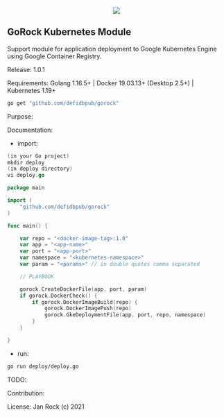 <p align="center"><img width 100% src="https://github.com/godefi/medadata/blob/main/gorocklogo.png"></p>

## GoRock Kubernetes Module
Support module for application deployment to Google Kubernetes Engine using Google Container Registry.

Release:
1.0.1

Requirements:
Golang 1.16.5+ | Docker 19.03.13+ (Desktop 2.5+) | Kubernetes 1.19+

```bash
go get "github.com/defidbpub/gorock"
```

Purpose:

Documentation:
- import:
```go
(in your Go project)
mkdir deploy
(in deploy directory)
vi deploy.go

package main

import (
	"github.com/defidbpub/gorock"
)

func main() {

	var repo = "<docker-image-tag>:1.0"
	var app = "<app-name>"
	var port = "<app-port>"
	var namespace = "<kubernetes-namespace>"
	var param = "<params>" // in double quotes comma separated

	// PLAYBOOK

	gorock.CreateDockerFile(app, port, param)
	if gorock.DockerCheck() {
		if gorock.DockerImageBuild(repo) {
			gorock.DockerImagePush(repo)
			gorock.GkeDeploymentFile(app, port, repo, namespace)
		}
	}

}
```

- run:
```bash
go run deploy/deploy.go
```

TODO:

Contribution:

License: 
Jan Rock (c) 2021
